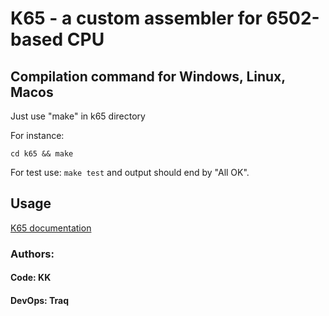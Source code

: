 # K65 - a custom assembler for 6502-based CPU

## Compilation command for Windows, Linux, Macos

Just use "make" in k65 directory

For instance:

`cd k65 && make`

For test use: `make test` and output should end by "All OK".

## Usage

[K65 documentation](http://devkk.net/wiki/index.php/K65)

### Authors:

#### Code: KK

#### DevOps: Traq

